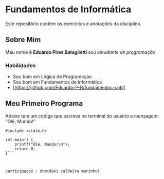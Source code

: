 # Fundamentos de Informática 
Este repositório contém os exercícios e anotações da disciplina.

## Sobre Mim
Meu nome é **Eduardo Pires Batagliotti** sou *estudante de programação* 

### Habilidades
- Sou bom em Lógica de Programação
- Sou bom em Fundamentos de Informática
- [https://github.com/Eduardo-P-B/fundamentos-cotil]

## Meu Primeiro Programa
Abaixo tem um código que escreve no terminal do usuário a mensagem: "Olé, Mundo!"
```
#include <stdio.h>

int main() {
    printf("Olé, Mundo!\n");
    return 0;
}```



participaçao : dcm(davi caldeira marinho)
